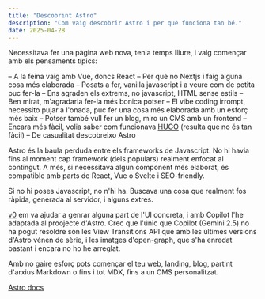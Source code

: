 ```yaml
---
title: "Descobrint Astro"
description: "Com vaig descobrir Astro i per què funciona tan bé."
date: 2025-04-28
---
```


Necessitava fer una pàgina web nova, tenia temps lliure, i vaig començar amb els pensaments típics:

– A la feina vaig amb Vue, doncs React
– Per què no Nextjs i faig alguna cosa més elaborada
– Posats a fer, vanilla javascript i a veure com de petita puc fer-la
– Ens agraden els extrems, no javascript, HTML sense estils
– Ben mirat, m'agradaria fer-la més bonica potser
– El vibe coding irrompt, necessito pujar a l'onada, puc fer una cosa més elaborada amb un esforç més baix
– Potser també vull fer un blog, miro un CMS amb un frontend
– Encara més fàcil, volia saber com funcionava [HUGO](http://hugo.io) (resulta que no és tan fàcil) 
– De casualitat descobreixo Astro

Astro és la baula perduda entre els frameworks de Javascript. No hi havia fins al moment cap framework (dels populars) realment enfocat al contingut. A més, si necessitava algun component més elaborat, és compatible amb parts de React, Vue o Svelte i SEO-friendly.

Si no hi poses Javascript, no n'hi ha. Buscava una cosa que realment fos ràpida, generada al servidor, i alguns extres. 

[v0](http://v0.dev) em va ajudar a genrar alguna part de l'UI concreta, i amb Copilot l'he adaptada al proojecte d'Astro. Crec que l'únic que Copilot (Gemini 2.5) no ha pogut resoldre són les View Transitions API que amb les últimes versions d'Astro vénen de sèrie, i les imatges d'open-graph, que s'ha enredat bastant i encara no ho he arreglat.

Amb no gaire esforç pots començar el teu web, landing, blog, partint d'arxius Markdown o fins i tot MDX, fins a un CMS personalitzat.

[Astro docs](https://docs.astro.build/en/getting-started/)